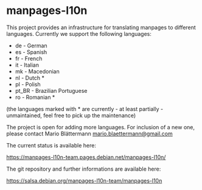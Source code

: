 # manpages-l10n

This project provides an infrastructure for translating manpages to different
languages. Currently we support the following languages:

*  de - German
*  es - Spanish
*  fr - French
*  it - Italian
*  mk - Macedonian
*  nl - Dutch *
*  pl - Polish
*  pt_BR - Brazilian Portuguese
*  ro - Romanian *

(the languages marked with * are currently - at least partially - unmaintained,
feel free to pick up the maintenance)

The project is open for adding more languages. For inclusion of a new one,
please contact Mario Blättermann <mario.blaettermann@gmail.com> 

The current status is available here:

https://manpages-l10n-team.pages.debian.net/manpages-l10n/

The git repository and further informations are available here:

https://salsa.debian.org/manpages-l10n-team/manpages-l10n
